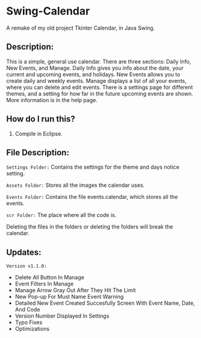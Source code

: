 # Swing-Calendar
A remake of my old project Tkinter Calendar, in Java Swing.

## Description:
This is a simple, general use calendar. 
There are three sections: Daily Info, New Events, and Manage.
Daily Info gives you info about the date, your current and upcoming events, and holidays.
New Events allows you to create daily and weekly events.
Manage displays a list of all your events, where you can delete and edit events.
There is a settings page for different themes, and a setting for how far in the future upcoming events are shown.
More information is in the help page.

## How do I run this?
1. Compile in Eclipse.

## File Description:

`Settings Folder:` Contains the settings for the theme and days notice setting.

`Assets Folder:` Stores all the images the calendar uses.

`Events Folder:` Contains the file events.calendar, which stores all the events.

`scr Folder:` The place where all the code is.

Deleting the files in the folders or deleting the folders will break the calendar.


## Updates:

`Version v1.1.0:`
- Delete All Button In Manage
- Event Filters In Manage
- Manage Arrow Gray Out After They Hit The Limit
- New Pop-up For Must Name Event Warning
- Detailed New Event Created Succesfully Screen With Event Name, Date, And Code
- Version Number Displayed In Settings
- Typo Fixes
- Optimizations
